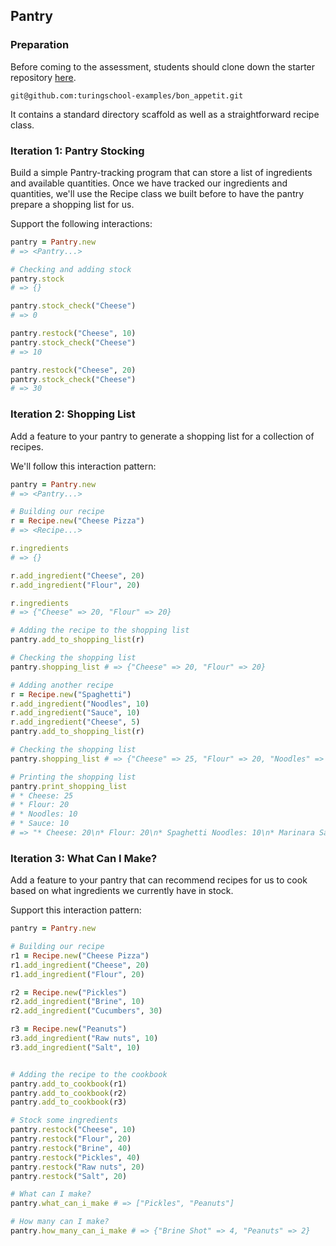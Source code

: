 ## Pantry

### Preparation

Before coming to the assessment, students should clone down the starter repository [here](https://github.com/turingschool-examples/bon_appetit).

`git@github.com:turingschool-examples/bon_appetit.git`

It contains a standard directory scaffold as well as a straightforward recipe class.

### Iteration 1: Pantry Stocking

Build a simple Pantry-tracking program that can store a list of ingredients and available
quantities. Once we have tracked our ingredients and quantities, we'll use the Recipe class
we built before to have the pantry prepare a shopping list for us.

Support the following interactions:

```ruby
pantry = Pantry.new
# => <Pantry...>

# Checking and adding stock
pantry.stock
# => {}

pantry.stock_check("Cheese")
# => 0

pantry.restock("Cheese", 10)
pantry.stock_check("Cheese")
# => 10

pantry.restock("Cheese", 20)
pantry.stock_check("Cheese")
# => 30
```

### Iteration 2: Shopping List

Add a feature to your pantry to generate a shopping list for a collection of recipes.

We'll follow this interaction pattern:

```ruby
pantry = Pantry.new
# => <Pantry...>

# Building our recipe
r = Recipe.new("Cheese Pizza")
# => <Recipe...>

r.ingredients
# => {}

r.add_ingredient("Cheese", 20)
r.add_ingredient("Flour", 20)

r.ingredients
# => {"Cheese" => 20, "Flour" => 20}

# Adding the recipe to the shopping list
pantry.add_to_shopping_list(r)

# Checking the shopping list
pantry.shopping_list # => {"Cheese" => 20, "Flour" => 20}

# Adding another recipe
r = Recipe.new("Spaghetti")
r.add_ingredient("Noodles", 10)
r.add_ingredient("Sauce", 10)
r.add_ingredient("Cheese", 5)
pantry.add_to_shopping_list(r)

# Checking the shopping list
pantry.shopping_list # => {"Cheese" => 25, "Flour" => 20, "Noodles" => 10, "Sauce" => 10}

# Printing the shopping list
pantry.print_shopping_list
# * Cheese: 25
# * Flour: 20
# * Noodles: 10
# * Sauce: 10
# => "* Cheese: 20\n* Flour: 20\n* Spaghetti Noodles: 10\n* Marinara Sauce: 10"
```

### Iteration 3: What Can I Make?

Add a feature to your pantry that can recommend recipes for us to cook based on what
ingredients we currently have in stock.

Support this interaction pattern:

```ruby
pantry = Pantry.new

# Building our recipe
r1 = Recipe.new("Cheese Pizza")
r1.add_ingredient("Cheese", 20)
r1.add_ingredient("Flour", 20)

r2 = Recipe.new("Pickles")
r2.add_ingredient("Brine", 10)
r2.add_ingredient("Cucumbers", 30)

r3 = Recipe.new("Peanuts")
r3.add_ingredient("Raw nuts", 10)
r3.add_ingredient("Salt", 10)


# Adding the recipe to the cookbook
pantry.add_to_cookbook(r1)
pantry.add_to_cookbook(r2)
pantry.add_to_cookbook(r3)

# Stock some ingredients
pantry.restock("Cheese", 10)
pantry.restock("Flour", 20)
pantry.restock("Brine", 40)
pantry.restock("Pickles", 40)
pantry.restock("Raw nuts", 20)
pantry.restock("Salt", 20)

# What can I make?
pantry.what_can_i_make # => ["Pickles", "Peanuts"]

# How many can I make?
pantry.how_many_can_i_make # => {"Brine Shot" => 4, "Peanuts" => 2}
```

